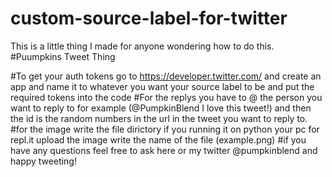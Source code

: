# custom-source-label-for-twitter
This is a little thing I made for anyone wondering how to do this. 
#Puumpkins Tweet Thing 

#To get your auth tokens go to https://developer.twitter.com/ and create an app and name it to whatever you want your source label to be and put the required tokens into the code
#For the replys you have to @ the person you want to reply to for example (@PumpkinBlend I love this tweet!) and then the id is the random numbers in the url in the tweet you want to reply to.
#for the image write the file dirictory if you running it on python your pc for repl.it upload the image write the name of the file (example.png)
#if you have any questions feel free to ask here or my twitter @pumpkinblend and happy tweeting!
